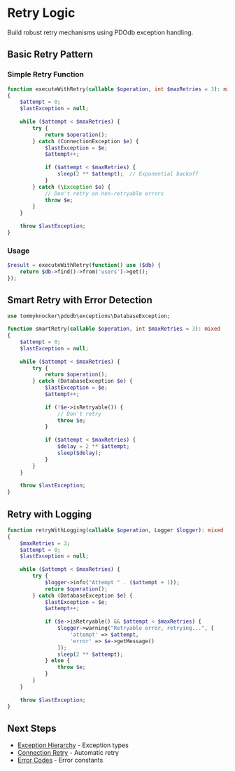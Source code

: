 # Retry Logic

Build robust retry mechanisms using PDOdb exception handling.

## Basic Retry Pattern

### Simple Retry Function

```php
function executeWithRetry(callable $operation, int $maxRetries = 3): mixed
{
    $attempt = 0;
    $lastException = null;
    
    while ($attempt < $maxRetries) {
        try {
            return $operation();
        } catch (ConnectionException $e) {
            $lastException = $e;
            $attempt++;
            
            if ($attempt < $maxRetries) {
                sleep(2 ** $attempt);  // Exponential backoff
            }
        } catch (\Exception $e) {
            // Don't retry on non-retryable errors
            throw $e;
        }
    }
    
    throw $lastException;
}
```

### Usage

```php
$result = executeWithRetry(function() use ($db) {
    return $db->find()->from('users')->get();
});
```

## Smart Retry with Error Detection

```php
use tommyknocker\pdodb\exceptions\DatabaseException;

function smartRetry(callable $operation, int $maxRetries = 3): mixed
{
    $attempt = 0;
    $lastException = null;
    
    while ($attempt < $maxRetries) {
        try {
            return $operation();
        } catch (DatabaseException $e) {
            $lastException = $e;
            $attempt++;
            
            if (!$e->isRetryable()) {
                // Don't retry
                throw $e;
            }
            
            if ($attempt < $maxRetries) {
                $delay = 2 ** $attempt;
                sleep($delay);
            }
        }
    }
    
    throw $lastException;
}
```

## Retry with Logging

```php
function retryWithLogging(callable $operation, Logger $logger): mixed
{
    $maxRetries = 3;
    $attempt = 0;
    $lastException = null;
    
    while ($attempt < $maxRetries) {
        try {
            $logger->info("Attempt " . ($attempt + 1));
            return $operation();
        } catch (DatabaseException $e) {
            $lastException = $e;
            $attempt++;
            
            if ($e->isRetryable() && $attempt < $maxRetries) {
                $logger->warning("Retryable error, retrying...", [
                    'attempt' => $attempt,
                    'error' => $e->getMessage()
                ]);
                sleep(2 ** $attempt);
            } else {
                throw $e;
            }
        }
    }
    
    throw $lastException;
}
```

## Next Steps

- [Exception Hierarchy](exception-hierarchy.md) - Exception types
- [Connection Retry](../05-advanced-features/connection-retry.md) - Automatic retry
- [Error Codes](error-codes.md) - Error constants

